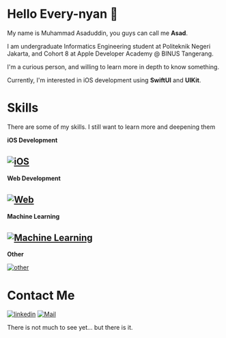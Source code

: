 # Hello Every-nyan 👋

My name is Muhammad Asaduddin, you guys can call me **Asad**. 

I am undergraduate Informatics Engineering student at Politeknik Negeri Jakarta, and Cohort 8 at Apple Developer Academy @ BINUS Tangerang. 

I'm a curious person, and willing to learn more in depth to know something. 

Currently, I'm interested in iOS development using **SwiftUI** and **UIKit**.

# Skills
There are some of my skills. I still want to learn more and deepening them

**iOS Development**

[![iOS](https://skillicons.dev/icons?i=swift)](#)
--
**Web Development**

[![Web](https://skillicons.dev/icons?i=php,js,laravel,react,tailwind,css,html,mysql)](#)
--
**Machine Learning**

[![Machine Learning](https://skillicons.dev/icons?i=py,pytorch,tensorflow)](#)
--
**Other**
  
[![other](https://skillicons.dev/icons?i=cpp,java,kotlin,androidstudio,godot)](#)

# Contact Me
[![linkedin](https://skillicons.dev/icons?i=linkedin)](https://www.linkedin.com/in/asad-ddin/)  [![Mail](https://skillicons.dev/icons?i=gmail)](muhammad.asaduddin.1.19.1.4@gmail.com)


There is not much to see yet... but there is it.
<!--
**zachisoni/zachisoni** is a ✨ _special_ ✨ repository because its `README.md` (this file) appears on your GitHub profile.

Here are some ideas to get you started:

- 🔭 I’m currently working on ...
- 🌱 I’m currently learning ...
- 👯 I’m looking to collaborate on ...
- 🤔 I’m looking for help with ...
- 💬 Ask me about ...
- 📫 How to reach me: ...
- 😄 Pronouns: ...
- ⚡ Fun fact: ...
-->
